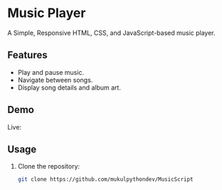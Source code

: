 # Music Player

A Simple, Responsive  HTML, CSS, and JavaScript-based music player.

## Features

- Play and pause music.
- Navigate between songs.
- Display song details and album art.

## Demo
Live:


## Usage

1. Clone the repository:

   ```bash
   git clone https://github.com/mukulpythondev/MusicScript
